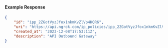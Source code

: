 <!-- Code generated for API Clients. DO NOT EDIT. -->

#### Example Response

```json
{
	"id": "ipp_2ZGotVyzJfox1nkmKvZlVp4HQR6",
	"uri": "https://api.ngrok.com/ip_policies/ipp_2ZGotVyzJfox1nkmKvZlVp4HQR6",
	"created_at": "2023-12-08T17:53:11Z",
	"description": "API Outbound Gateway"
}
```
